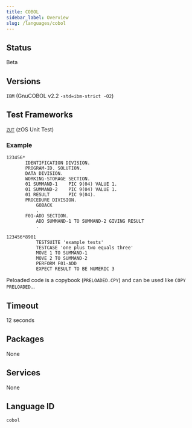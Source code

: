 ```yaml
---
title: COBOL
sidebar_label: Overview
slug: /languages/cobol
---
```



## Status

Beta

## Versions

`IBM` (GnuCOBOL v2.2 `-std=ibm-strict -O2`)

## Test Frameworks

[`ZUT`](https://github.com/neopragma/cobol-unit-test) (zOS Unit Test)

### Example

```cobol
123456*
       IDENTIFICATION DIVISION.
       PROGRAM-ID. SOLUTION.
       DATA DIVISION.
       WORKING-STORAGE SECTION.
       01 SUMMAND-1    PIC 9(04) VALUE 1.
       01 SUMMAND-2    PIC 9(04) VALUE 1.
       01 RESULT       PIC 9(04).
       PROCEDURE DIVISION.
           GOBACK
           .
       F01-ADD SECTION.
           ADD SUMMAND-1 TO SUMMAND-2 GIVING RESULT
           .
```

```cobol
123456*8901
           TESTSUITE 'example tests'
           TESTCASE 'one plus two equals three'
           MOVE 1 TO SUMMAND-1
           MOVE 2 TO SUMMAND-2
           PERFORM F01-ADD
           EXPECT RESULT TO BE NUMERIC 3
```

Peloaded code is a copybook (`PRELOADED.CPY`) and can be used like `COPY PRELOADED.`.


## Timeout

12 seconds

## Packages

None

## Services

None

## Language ID

`cobol`

